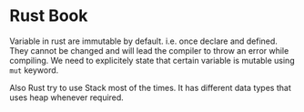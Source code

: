 # Rust Book

Variable in rust are immutable by default. i.e. once declare and defined.
They cannot be changed and will lead the compiler to throw an error while
compiling. We need to explicitely state that certain variable is mutable
using `mut` keyword.

Also Rust try to use Stack most of the times. It has different data types
that uses heap whenever required.
